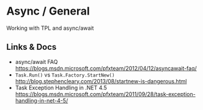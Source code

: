 # Async / General
Working with TPL and async/await

## Links & Docs

* async/await FAQ https://blogs.msdn.microsoft.com/pfxteam/2012/04/12/asyncawait-faq/
* `Task.Run()` vs `Task.Factory.StartNew()` http://blog.stephencleary.com/2013/08/startnew-is-dangerous.html
* Task Exception Handling in .NET 4.5 https://blogs.msdn.microsoft.com/pfxteam/2011/09/28/task-exception-handling-in-net-4-5/
